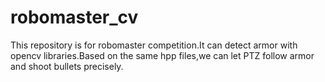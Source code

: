 # robomaster_cv
This repository is for robomaster competition.It can detect armor with opencv libraries.Based on the same hpp files,we can let PTZ follow armor and shoot bullets precisely.
